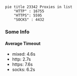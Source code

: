 
```mermaid
pie title 23342 Proxies in list
    "HTTP" : 16755
    "HTTPS": 5595
    "SOCKS" : 4432
```

### Some Info
#### Average Timeout

- mixed: 4.6s
- http: 2.7s
- https: 7.6s
- socks: 6.2s